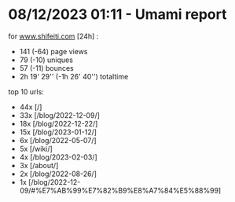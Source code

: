 # 08/12/2023 01:11 - Umami report
for www.shifeiti.com [24h] :

 - 141 (-64) page views
 - 79 (-10) uniques
 - 57 (-11) bounces
 - 2h 19' 29'' (-1h 26' 40'') totaltime


top 10 urls:
 - 44x [/]
 - 33x [/blog/2022-12-09/]
 - 18x [/blog/2022-12-22/]
 - 15x [/blog/2023-01-12/]
 - 6x [/blog/2022-05-07/]
 - 5x [/wiki/]
 - 4x [/blog/2023-02-03/]
 - 3x [/about/]
 - 2x [/blog/2022-08-26/]
 - 1x [/blog/2022-12-09/#%E7%AB%99%E7%82%B9%E8%A7%84%E5%88%99]


